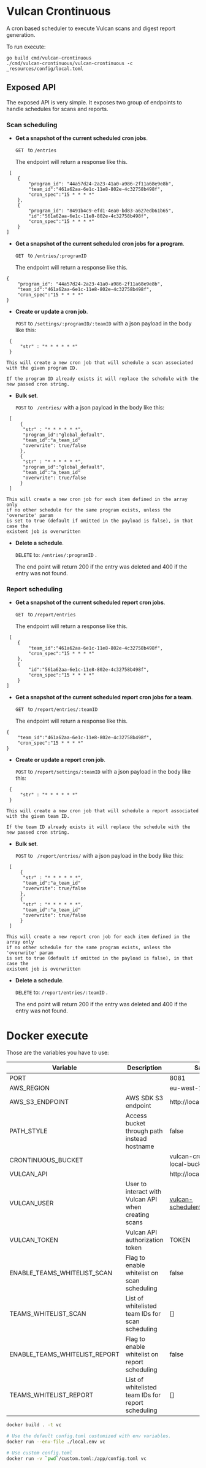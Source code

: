 # Vulcan Crontinuous

A cron based scheduler to execute Vulcan scans and digest report generation.

To run execute:
```
go build cmd/vulcan-crontinuous
./cmd/vulcan-crontinuous/vulcan-crontinuous -c _resources/config/local.toml
```

## Exposed API

The exposed API is very simple.
It exposes two group of endpoints to handle schedules for scans and reports.

### Scan scheduling

* **Get a snapshot of the current scheduled cron jobs**.

    ```GET ``` to ``` /entries ```

    The endpoint will return a response like this.
```
 [
    {
        "program_id": "44a57d24-2a23-41a0-a986-2f11a68e9e8b",
        "team_id":"461a62aa-6e1c-11e8-802e-4c32758b498f",
        "cron_spec":"15 * * * *"
    },
    {
        "program_id": "8491b4c9-efd1-4ea0-bd83-a627edb61b65",
        "id":"561a62aa-6e1c-11e8-802e-4c32758b498f",
        "cron_spec":"15 * * * *"
    }
]
```

* **Get a snapshot of the current scheduled cron jobs for a program**.

    ```GET ``` to ``` /entries/:programID ```

    The endpoint will return a response like this.
```
{
    "program_id": "44a57d24-2a23-41a0-a986-2f11a68e9e8b",
    "team_id":"461a62aa-6e1c-11e8-802e-4c32758b498f",
    "cron_spec":"15 * * * *"
}
```

* **Create or update a cron job**.

    ```POST``` to ``` /settings/:programID/:teamID ``` with a json payload in the body like this:

```
 {
     "str" : "* * * * * *"
 }
```
    This will create a new cron job that will schedule a scan associated with the given program ID.

    If the program ID already exists it will replace the schedule with the new passed cron string.

* **Bulk set**.

  ```POST``` to ``` /entries/``` with a json payload in the body like this:

```
 [
     {
      "str" : "* * * * * *",
      "program_id":"global_default",
      "team_id":"a_team_id"
      "overwrite": true/false
     },
     {
      "str" : "* * * * * *",
      "program_id":"global_default",
      "team_id":"a_team_id"
      "overwrite": true/false
     }
 ]
```
    This will create a new cron job for each item defined in the array only
    if no other schedule for the same program exists, unless the 'overwrite' param
    is set to true (default if omitted in the payload is false), in that case the
    existent job is overwritten

* **Delete a schedule**.

    ```DELETE``` to: ``` /entries/:programID ``` .

    The end point will return 200 if the entry was deleted and 400 if the entry was not found.

### Report scheduling

* **Get a snapshot of the current scheduled report cron jobs**.

    ```GET ``` to ``` /report/entries ```

    The endpoint will return a response like this.
```
 [
    {
        "team_id":"461a62aa-6e1c-11e8-802e-4c32758b498f",
        "cron_spec":"15 * * * *"
    },
    {
        "id":"561a62aa-6e1c-11e8-802e-4c32758b498f",
        "cron_spec":"15 * * * *"
    }
]
```

* **Get a snapshot of the current scheduled report cron jobs for a team**.

    ```GET ``` to ``` /report/entries/:teamID ```

    The endpoint will return a response like this.
```
{
    "team_id":"461a62aa-6e1c-11e8-802e-4c32758b498f",
    "cron_spec":"15 * * * *"
}
```

* **Create or update a report cron job**.

    ```POST``` to ``` /report/settings/:teamID ``` with a json payload in the body like this:

```
 {
     "str" : "* * * * * *"
 }
```
    This will create a new cron job that will schedule a report associated with the given team ID.

    If the team ID already exists it will replace the schedule with the new passed cron string.

* **Bulk set**.

  ```POST``` to ``` /report/entries/``` with a json payload in the body like this:

```
 [
     {
      "str" : "* * * * * *",
      "team_id":"a_team_id"
      "overwrite": true/false
     },
     {
      "str" : "* * * * * *",
      "team_id":"a_team_id"
      "overwrite": true/false
     }
 ]
```
    This will create a new report cron job for each item defined in the array only
    if no other schedule for the same program exists, unless the 'overwrite' param
    is set to true (default if omitted in the payload is false), in that case the
    existent job is overwritten

* **Delete a schedule**.

    ```DELETE``` to: ``` /report/entries/:teamID ``` .

    The end point will return 200 if the entry was deleted and 400 if the entry was not found.

# Docker execute

Those are the variables you have to use:

|Variable|Description|Sample|
|---|---|---|
|PORT||8081|
|AWS_REGION||eu-west-1|
|AWS_S3_ENDPOINT|AWS SDK S3 endpoint|http://localhost:9000|
|PATH_STYLE|Access bucket through path instead hostname |false|
|CRONTINUOUS_BUCKET||vulcan-crontinuous-local-bucket|
|VULCAN_API||http://localhost:8080/api|
|VULCAN_USER|User to interact with Vulcan API when creating scans|vulcan-scheduler@vulcan.com|
|VULCAN_TOKEN|Vulcan API authorization token|TOKEN|
|ENABLE_TEAMS_WHITELIST_SCAN|Flag to enable whitelist on scan scheduling|false|
|TEAMS_WHITELIST_SCAN|List of whitelisted team IDs for scan scheduling|[]|
|ENABLE_TEAMS_WHITELIST_REPORT|Flag to enable whitelist on report scheduling|false|
|TEAMS_WHITELIST_REPORT|List of whitelisted team IDs for report scheduling|[]|

```bash
docker build . -t vc

# Use the default config.toml customized with env variables.
docker run --env-file ./local.env vc

# Use custom config.toml
docker run -v `pwd`/custom.toml:/app/config.toml vc
```

